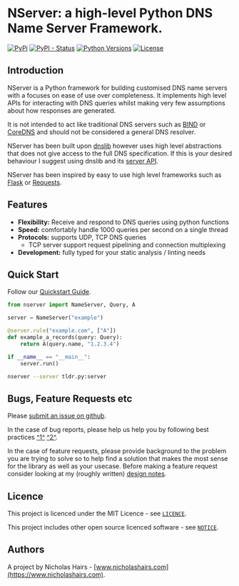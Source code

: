 # NServer: a high-level Python DNS Name Server Framework.

[![PyPi](https://img.shields.io/pypi/v/nserver.svg)](https://pypi.python.org/pypi/nserver/)
[![PyPI - Status](https://img.shields.io/pypi/status/nserver)](https://pypi.python.org/pypi/nserver/)
[![Python Versions](https://img.shields.io/pypi/pyversions/nserver.svg)](https://github.com/nhairs/nserver)
[![License](https://img.shields.io/github/license/nhairs/nserver.svg)](https://github.com/nhairs/nserver)

## Introduction
NServer is a Python framework for building customised DNS name servers with a focuses on ease of use over completeness. It implements high level APIs for interacting with DNS queries whilst making very few assumptions about how responses are generated.

It is not intended to act like traditional DNS servers such as [BIND](https://www.isc.org/bind/) or [CoreDNS](https://github.com/coredns/coredns) and should not be considered a general DNS resolver.

NServer has been built upon [dnslib](https://github.com/paulc/dnslib) however uses high level abstractions that does not give access to the full DNS specification. If this is your desired behaviour I suggest using dnslib and its [server API](https://github.com/paulc/dnslib/blob/master/dnslib/server.py).

NServer has been inspired by easy to use high level frameworks such as [Flask](https://github.com/pallets/flask) or [Requests](https://github.com/psf/requests).


## Features

- **Flexibility:** Receive and respond to DNS queries using python functions
- **Speed:** comfortably handle 1000 queries per second on a single thread
- **Protocols:** supports UDP, TCP DNS queries
  - TCP server support request pipelining and connection multiplexing
- **Development:** fully typed for your static analysis / linting needs

## Quick Start

Follow our [Quickstart Guide](quickstart.md).

```python title="tldr.py"
from nserver import NameServer, Query, A

server = NameServer("example")

@server.rule("example.com", ["A"])
def example_a_records(query: Query):
    return A(query.name, "1.2.3.4")

if __name__ == "__main__":
    server.run()
```

```bash
nserver --server tldr.py:server
```

## Bugs, Feature Requests etc
Please [submit an issue on github](https://github.com/nhairs/nserver/issues).

In the case of bug reports, please help us help you by following best practices [^1^](https://marker.io/blog/write-bug-report/) [^2^](https://www.chiark.greenend.org.uk/~sgtatham/bugs.html).

In the case of feature requests, please provide background to the problem you are trying to solve so to help find a solution that makes the most sense for the library as well as your usecase. Before making a feature request consider looking at my (roughly written) [design notes](https://github.com/nhairs/nserver/blob/main/DESIGN_NOTES.md).

## Licence
This project is licenced under the MIT Licence - see [`LICENCE`](https://github.com/nhairs/nserver/blob/main/LICENCE).

This project includes other open source licenced software - see [`NOTICE`](https://github.com/nhairs/nserver/blob/main/NOTICE).

## Authors
A project by Nicholas Hairs - [www.nicholashairs.com](https://www.nicholashairs.com).
